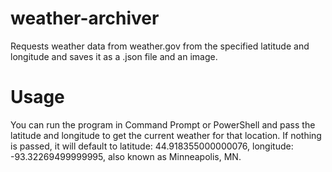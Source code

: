 # weather-archiver
Requests weather data from weather.gov from the specified latitude and longitude and saves it as a .json file and an image.

# Usage
You can run the program in Command Prompt or PowerShell and pass the latitude and longitude to get the current weather for that location.
If nothing is passed, it will default to latitude: 44.918355000000076, longitude: -93.32269499999995, also known as Minneapolis, MN.
